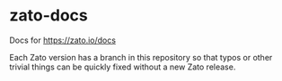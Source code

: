 zato-docs
=========

Docs for https://zato.io/docs

Each Zato version has a branch in this repository so that typos or other trivial
things can be quickly fixed without a new Zato release.